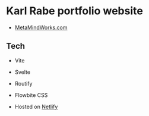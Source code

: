 # Karl Rabe portfolio website

- [MetaMindWorks.com](https://metamindworks.com)

## Tech

- Vite
- Svelte
- Routify
- Flowbite CSS

- Hosted on [Netlify](https://www.netlify.com/)
